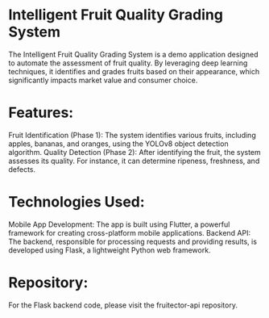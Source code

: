 # Intelligent Fruit Quality Grading System
The Intelligent Fruit Quality Grading System is a demo application designed to automate the assessment of fruit quality. By leveraging deep learning techniques, it identifies and grades fruits based on their appearance, which significantly impacts market value and consumer choice.

# Features:
Fruit Identification (Phase 1): The system identifies various fruits, including apples, bananas, and oranges, using the YOLOv8 object detection algorithm.
Quality Detection (Phase 2): After identifying the fruit, the system assesses its quality. For instance, it can determine ripeness, freshness, and defects.
# Technologies Used:
Mobile App Development: The app is built using Flutter, a powerful framework for creating cross-platform mobile applications.
Backend API: The backend, responsible for processing requests and providing results, is developed using Flask, a lightweight Python web framework.
# Repository:
For the Flask backend code, please visit the fruitector-api repository.
